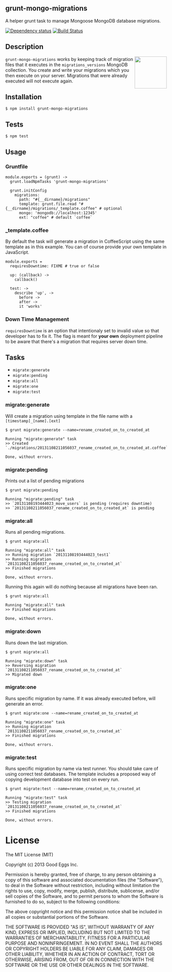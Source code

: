 ## grunt-mongo-migrations

A helper grunt task to manage Mongoose MongoDB database migrations.

[![Dependency status](https://david-dm.org/goodeggs/grunt-mongo-migrations.png)](https://david-dm.org/goodeggs/grunt-mongo-migrations) [![Build Status](https://travis-ci.org/goodeggs/grunt-mongo-migrations.png)](https://travis-ci.org/goodeggs/grunt-mongo-migrations)

## Description

<img src="http://gruntjs.com/img/grunt-logo.png" width="100" align="right"/>

`grunt-mongo-migrations` works by keeping track of migration files that it executes in the `migrations_versions` MongoDB collection. You create and write your migrations which you then execute on your server. Migrations that were already executed will not execute again.

## Installation

    $ npm install grunt-mongo-migrations

## Tests

    $ npm test

## Usage

### Gruntfile

    module.exports = (grunt) ->
      grunt.loadNpmTasks 'grunt-mongo-migrations'

      grunt.initConfig
        migrations:
          path: "#{__dirname}/migrations"
          template: grunt.file.read "#{__dirname}/migrations/_template.coffee" # optional
          mongo: 'mongodb://localhost:12345'
          ext: "coffee" # default `coffee`

### _template.coffee

By default the task will generate a migration in CoffeeScript using the same template as in this example. You can of course provide your own template in JavaScript.

    module.exports =
      requiresDowntime: FIXME # true or false

      up: (callback) ->
        callback()

      test: ->
        describe 'up', ->
          before ->
          after ->
          it 'works'

### Down Time Management

`requiresDowntime` is an option that intentionaly set to invalid value so that developer has to fix it. The flag is meant for **your own** deployment pipeline to be aware that there's a migration that requires server down time.

## Tasks

* `migrate:generate`
* `migrate:pending`
* `migrate:all`
* `migrate:one`
* `migrate:test`

### migrate:generate

Will create a migration using template in the file name with a `[timestamp]_[name].[ext]`

    $ grunt migrate:generate --name=rename_created_on_to_created_at

    Running "migrate:generate" task
    >> Created `./migrations/20131108211056037_rename_created_on_to_created_at.coffee`

    Done, without errors.

### migrate:pending

Prints out a list of pending migrations

    $ grunt migrate:pending

    Running "migrate:pending" task
    >> `20131108193444023_move_users` is pending (requires downtime)
    >> `20131108211056037_rename_created_on_to_created_at` is pending


### migrate:all

Runs all pending migrations.

    $ grunt migrate:all

    Running "migrate:all" task
    >> Running migration `20131108193444023_test1`
    >> Running migration `20131108211056037_rename_created_on_to_created_at`
    >> Finished migrations

    Done, without errors.

Running this again will do nothing because all migrations have been ran.

    $ grunt migrate:all

    Running "migrate:all" task
    >> Finished migrations

    Done, without errors.
    
### migrate:down

Runs down the last migration.

    $ grunt migrate:all

    Running "migrate:down" task
    >> Reversing migration `20131108211056037_rename_created_on_to_created_at`
    >> Migrated down

### migrate:one

Runs specific migration by name. If it was already executed before, will generate an error.

    $ grunt migrate:one --name=rename_created_on_to_created_at

    Running "migrate:one" task
    >> Running migration `20131108211056037_rename_created_on_to_created_at`
    >> Finished migrations

    Done, without errors.

### migrate:test

Runs specific migration by name via test runner. You should take care of using correct test databases. The template includes a proposed way of copying development database into test on every run.

    $ grunt migrate:test --name=rename_created_on_to_created_at

    Running "migrate:test" task
    >> Testing migration `20131108211056037_rename_created_on_to_created_at`
    >> Finished migrations

    Done, without errors.

# License

The MIT License (MIT)

Copyright (c) 2013 Good Eggs Inc.

Permission is hereby granted, free of charge, to any person obtaining a copy
of this software and associated documentation files (the "Software"), to deal
in the Software without restriction, including without limitation the rights
to use, copy, modify, merge, publish, distribute, sublicense, and/or sell
copies of the Software, and to permit persons to whom the Software is
furnished to do so, subject to the following conditions:

The above copyright notice and this permission notice shall be included in
all copies or substantial portions of the Software.

THE SOFTWARE IS PROVIDED "AS IS", WITHOUT WARRANTY OF ANY KIND, EXPRESS OR
IMPLIED, INCLUDING BUT NOT LIMITED TO THE WARRANTIES OF MERCHANTABILITY,
FITNESS FOR A PARTICULAR PURPOSE AND NONINFRINGEMENT. IN NO EVENT SHALL THE
AUTHORS OR COPYRIGHT HOLDERS BE LIABLE FOR ANY CLAIM, DAMAGES OR OTHER
LIABILITY, WHETHER IN AN ACTION OF CONTRACT, TORT OR OTHERWISE, ARISING FROM,
OUT OF OR IN CONNECTION WITH THE SOFTWARE OR THE USE OR OTHER DEALINGS IN
THE SOFTWARE.
